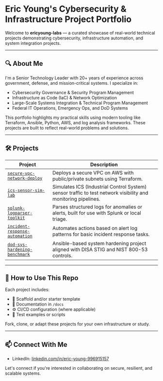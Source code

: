 # Eric Young's Cybersecurity & Infrastructure Project Portfolio

Welcome to **ericyoung-labs** — a curated showcase of real-world technical projects demonstrating cybersecurity, infrastructure automation, and system integration projects.

---

## 🔍 About Me

I'm a Senior Technology Leader with 20+ years of experience across government, defense, and mission-critical systems. I specialize in:

- Cybersecurity Governance & Security Program Management
- Infrastructure as Code (IaC) & Network Optimization
- Large-Scale Systems Integration & Technical Program Management
- Federal IT Operations, Emergency Ops, and DoD Systems

This portfolio highlights my practical skills using modern tooling like Terraform, Ansible, Python, AWS, and log analysis frameworks. These projects are built to reflect real-world problems and solutions.

---

## 🛠️ Projects

| Project | Description |
|--------|-------------|
| [`secure-vpc-network-deploy`](./secure-vpc-network-deploy) | Deploys a secure VPC on AWS with public/private subnets using Terraform. |
| [`ics-sensor-sim-lab`](./ics-sensor-sim-lab) | Simulates ICS (Industrial Control System) sensor traffic to test network visibility and monitoring pipelines. |
| [`splunk-logparser-toolkit`](./splunk-logparser-toolkit) | Parses structured logs for anomalies or alerts, built for use with Splunk or local triage. |
| [`incident-response-automation`](./incident-response-automation) | Automates actions based on alert log patterns for basic incident response tasks. |
| [`dod-sys-hardening-benchmark`](./dod-sys-hardening-benchmark) | Ansible-based system hardening project aligned with DISA STIG and NIST 800-53 controls. |

---

## 📌 How to Use This Repo

Each project includes:
- 📁 Scaffold and/or starter template
- 📄 Documentation in `/docs`
- ⚙️ CI/CD configuration (where applicable)
- 🧪 Test examples or scripts

Fork, clone, or adapt these projects for your own infrastructure or study.

---

## 📫 Connect With Me

- LinkedIn: [linkedin.com/in/eric-young-996915157](https://www.linkedin.com/in/eric-young-996915157)

Let's connect if you're interested in collaborating on secure, resilient, and scalable systems.

